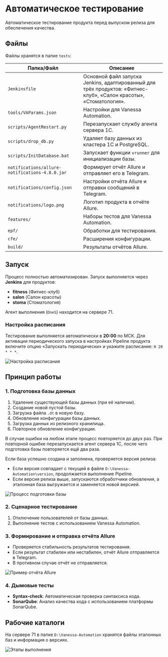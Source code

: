 # Автоматическое тестирование

Автоматическое тестирование продукта перед выпуском релиза для обеспечения качества.

## Файлы

Файлы хранятся в папке `tests`:

| Папка/Файл                        | Описание                                                                 |
|-----------------------------------|--------------------------------------------------------------------------|
| `Jenkinsfile`                     | Основной файл запуска Jenkins, адаптированный для трёх продуктов: «Фитнес-клуб», «Салон красоты», «Стоматология». |
| `tools/VAParams.json`             | Настройки для Vanessa Automation.                                        |
| `scripts/AgentRestart.py`         | Перезапускает службу агента сервера 1С.                                 |
| `scripts/drop_db.py`              | Удаляет базу данных из кластера 1С и PostgreSQL.                         |
| `scripts/InitDatabase.bat`        | Запускает функции `vrunner` для инициализации базы.                      |
| `notifications/allure-notifications-4.8.0.jar` | Формирует отчёт Allure и отправляет его в Telegram.                     |
| `notifications/config.json`        | Настройки отчёта Allure и отправки сообщений в Telegram.                 |
| `notifications/logo.png`           | Логотип продукта в отчёте Allure.                                       |
| `features/`                       | Наборы тестов для Vanessa Automation.                                   |
| `epf/`                            | Обработки для тестирования.                                             |
| `cfe/`                            | Расширения конфигурации.                                                |
| `build/`                          | Результаты отчётов Allure.                                              |

## Запуск

Процесс полностью автоматизирован. Запуск выполняется через **Jenkins** для продуктов:

- **fitness** (Фитнес-клуб)
- **salon** (Салон красоты)
- **stoma** (Стоматология)

Агент выполнения (`OneS`) находится на сервере 71.

### Настройка расписания

Тестирование выполняется автоматически в **20:00** по МСК. Для активации периодического запуска в настройках Pipeline продукта включите опцию «Запускать периодически» и укажите расписание: `H 20 * * *`.

![Настройка расписания](docs/trigger.jpg)

## Принцип работы

### 1. Подготовка базы данных

1. Удаление существующей базы данных (при её наличии).
2. Создание новой пустой базы.
3. Загрузка файла `.dt` в новую базу.
4. Обновление конфигурации базы данных.
5. Загрузка данных из релизного хранилища.
6. Повторное обновление конфигурации.

В случае ошибки на любом этапе процесс повторяется до двух раз. При повторной ошибке перезапускается агент сервера 1С, после чего подготовка базы повторяется ещё два раза.

Если база успешно создана и заполнена, проверяется версия релиза:

- Если версия совпадает с текущей в файле `D:\Vanessa-Automation\version`, продолжается выполнение Pipeline.
- Если версия релиза выше, запускаются обработчики обновления, а эталонная база выгружается и заменяется новой версией.

![Процесс подготовки базы](docs/pipeline.jpg)

### 2. Сценарное тестирование

1. Отключение пользователей от базы данных.
2. Выполнение тестов с использованием Vanessa Automation.

### 3. Формирование и отправка отчёта Allure

- Проверяется стабильность результатов тестирования.
- Если результат стабилен или нестабилен, отчёт Allure отправляется в Telegram.
- В противном случае отчёт не отправляется.

![Пример отчёта Allure](docs/allure.jpg)

### 4. Дымовые тесты

- **Syntax-check**: Автоматическая проверка синтаксиса кода.
- **SonarQube**: Анализ качества кода с использованием платформы SonarQube.

## Рабочие каталоги

На сервере 71 в папке `D:\Vanessa-Automation` хранятся файлы эталонных баз и информация о версиях.

![Этапы выполнения](docs/build.jpg)

